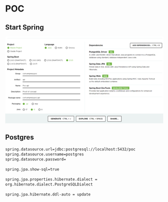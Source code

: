# POC

## Start Spring

![Spring](start-spring-io.png)

## Postgres

```
spring.datasource.url=jdbc:postgresql://localhost:5432/poc
spring.datasource.username=postgres
spring.datasource.password=

spring.jpa.show-sql=true

spring.jpa.properties.hibernate.dialect = org.hibernate.dialect.PostgreSQLDialect

spring.jpa.hibernate.ddl-auto = update
```